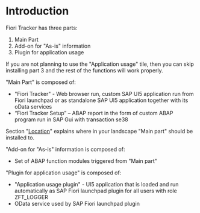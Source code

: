 # Introduction

Fiori Tracker has three parts:
1. Main Part
2. Add-on for "As-is" information
3. Plugin for application usage

If you are not planning to use the "Application usage" tile, then you can skip installing part 3 and the rest of the functions will work properly.

"Main Part" is composed of:
-	"Fiori Tracker" - Web browser run, custom SAP UI5 application run from Fiori launchpad or as standalone SAP UI5 application together with its oData services
-	“Fiori Tracker Setup” – ABAP report in the form of custom ABAP program run in SAP Gui with transaction se38

Section "[Location](location.md)" explains where in your landscape "Main part" should be installed to.

"Add-on for "As-is" information is composed of:
-   Set of ABAP function modules triggered from "Main part" 

"Plugin for application usage" is composed of:
- "Application usage plugin" - UI5 application that is loaded and run automatically as SAP Fiori launchpad plugin for all users with role ZFT_LOGGER
- OData service used by SAP Fiori launchpad plugin